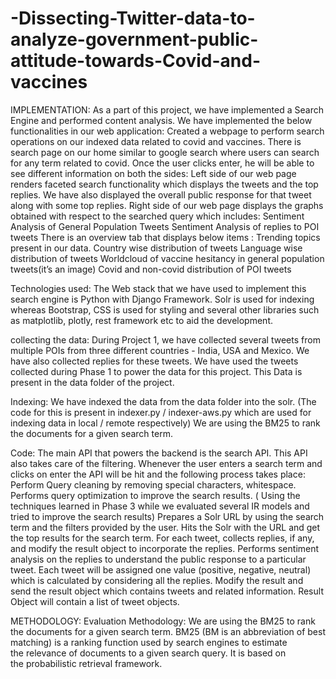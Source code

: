 # -Dissecting-Twitter-data-to-analyze-government-public-attitude-towards-Covid-and-vaccines

IMPLEMENTATION:
As a part of this project, we have implemented a Search Engine and performed content analysis. We have implemented the below functionalities in our web application:
Created a webpage to perform search operations on our indexed data related to covid and vaccines.
There is search page on our home similar to google search where users can search for any term related to covid.
Once the user clicks enter, he will be able to see different information on both the sides: 
Left side of our web page renders faceted search functionality which displays the tweets and the top replies. We have also displayed the overall public response for that tweet along with some top replies. 
Right side of our web page displays the graphs obtained with respect to the searched query which includes:
Sentiment Analysis of General Population Tweets
Sentiment Analysis of replies to POI tweets
There is an overview tab that displays below items :
Trending topics present in our data.
Country wise distribution of tweets
Language wise distribution of tweets
Worldcloud of vaccine hesitancy in general population tweets(it’s an image)
Covid and non-covid distribution of POI tweets

Technologies used:
The Web stack that we have used to implement this search engine is Python with Django Framework. Solr is used for indexing whereas Bootstrap, CSS is used for styling and several other libraries such as matplotlib, plotly, rest framework etc to aid the development.

collecting the data:
During Project 1, we have collected several tweets from multiple POIs from three different countries - India, USA and Mexico. We have also collected replies for these tweets. We have used the tweets collected during Phase 1 to power the data for this project. This Data is present in the data folder of the project.

Indexing:
We have indexed the data from the data folder into the solr. (The code for this is present in indexer.py / indexer-aws.py which are used for indexing data in local / remote respectively) We are using the BM25 to rank the documents for a given search term.

Code:
The main API that powers the backend is the search API. This API also takes care of the filtering.  Whenever the user enters a search term and clicks on enter the API will be hit and the following process takes place:
Perform Query cleaning by removing special characters, whitespace.
Performs query optimization to improve the search results. ( Using the techniques learned in Phase 3 while we evaluated several IR models and tried to improve the search results)
Prepares a Solr URL by using the search term and the filters provided by the user.
Hits the Solr with the URL and get the top results for the search term.
For each tweet, collects replies, if any, and modify the result object to incorporate the replies.
Performs sentiment analysis on the replies to understand the public response to a particular tweet. Each tweet will be assigned one value (positive, negative, neutral) which is calculated by considering all the replies.
Modify the result and send the result object which contains tweets and related information.
Result Object will contain a list of tweet objects. 


METHODOLOGY:
Evaluation Methodology: 
We are using the BM25 to rank the documents for a given search term. BM25 (BM is an abbreviation of best matching) is a ranking function used by search engines to estimate the relevance of documents to a given search query. It is based on the probabilistic retrieval framework.





